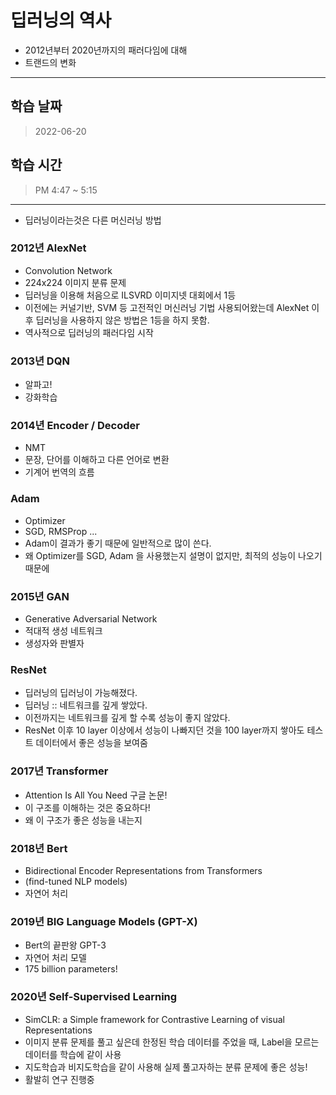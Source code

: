 # 딥러닝의 역사
- 2012년부터 2020년까지의 패러다임에 대해
- 트랜드의 변화

---

## 학습 날짜
> 2022-06-20
## 학습 시간
> PM 4:47 ~ 5:15

---

- 딥러닝이라는것은 다른 머신러닝 방법

### 2012년 AlexNet
- Convolution Network
- 224x224 이미지 분류 문제
- 딥러닝을 이용해 처음으로 ILSVRD 이미지넷 대회에서 1등
- 이전에는 커널기반, SVM 등 고전적인 머신러닝 기법 사용되어왔는데 AlexNet 이후 딥러닝을 사용하지 않은 방법은 1등을 하지 못함.
- 역사적으로 딥러닝의 패러다임 시작

### 2013년 DQN
- 알파고!
- 강화학습

### 2014년 Encoder / Decoder
- NMT
- 문장, 단어를 이해하고 다른 언어로 변환
- 기계어 번역의 흐름

### Adam
- Optimizer
- SGD, RMSProp ... 
- Adam이 결과가 좋기 때문에 일반적으로 많이 쓴다.
- 왜 Optimizer를 SGD, Adam 을 사용했는지 설명이 없지만, 최적의 성능이 나오기 때문에

### 2015년 GAN
- Generative Adversarial Network
- 적대적 생성 네트워크
- 생성자와 판별자

### ResNet
- 딥러닝의 딥러닝이 가능해졌다.
- 딥러닝 :: 네트워크를 깊게 쌓았다.
- 이전까지는 네트워크를 깊게 할 수록 성능이 좋지 않았다.
- ResNet 이후 10 layer 이상에서 성능이 나빠지던 것을 100 layer까지 쌓아도 테스트 데이터에서 좋은 성능을 보여줌

### 2017년 Transformer
- Attention Is All You Need 구글 논문!
- 이 구조를 이해하는 것은 중요하다!
- 왜 이 구조가 좋은 성능을 내는지

### 2018년 Bert
- Bidirectional Encoder Representations from Transformers
- (find-tuned NLP models)
- 자연어 처리

### 2019년 BIG Language Models (GPT-X)
- Bert의 끝판왕 GPT-3
- 자연어 처리 모델
- 175 billion parameters!

### 2020년 Self-Supervised Learning
- SimCLR: a Simple framework for Contrastive Learning of visual Representations
- 이미지 분류 문제를 풀고 싶은데 한정된 학습 데이터를 주었을 때, Label을 모르는 데이터를 학습에 같이 사용
- 지도학습과 비지도학습을 같이 사용해 실제 풀고자하는 분류 문제에 좋은 성능!
- 활발히 연구 진행중
